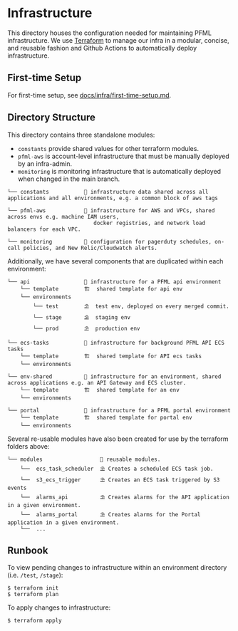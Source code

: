 # Infrastructure

This directory houses the configuration needed for maintaining PFML infrastructure.
We use [Terraform](https://terraform.io) to manage our infra in a modular, concise, and reusable fashion and Github Actions to automatically deploy infrastructure.

## First-time Setup

For first-time setup, see [docs/infra/first-time-setup.md](../docs/infra/1-first-time-setup.md).

## Directory Structure

This directory contains three standalone modules:

- `constants` provide shared values for other terraform modules.
- `pfml-aws` is account-level infrastructure that must be manually deployed by an infra-admin.
- `monitoring` is monitoring infrastructure that is automatically deployed when changed in the main branch.

```
└── constants           🏡 infrastructure data shared across all applications and all environments, e.g. a common block of aws tags

└── pfml-aws            🏡 infrastructure for AWS and VPCs, shared across envs e.g. machine IAM users,
                           docker registries, and network load balancers for each VPC.

└── monitoring          🏡 configuration for pagerduty schedules, on-call policies, and New Relic/Cloudwatch alerts.
```

Additionally, we have several components that are duplicated within each environment:

```
└── api                 🏡 infrastructure for a PFML api environment
    └── template        🏗  shared template for api env
    └── environments
        └── test        ⛱  test env, deployed on every merged commit.
        └── stage       ⛱  staging env
        └── prod        ⛱  production env

└── ecs-tasks           🏡 infrastructure for background PFML API ECS tasks
    └── template        🏗  shared template for API ecs tasks
    └── environments

└── env-shared          🏡 infrastructure for an environment, shared across applications e.g. an API Gateway and ECS cluster.
    └── template        🏗  shared template for an env
    └── environments

└── portal              🏡 infrastructure for a PFML portal environment
    └── template        🏗  shared template for portal env
    └── environments
```

Several re-usable modules have also been created for use by the terraform folders above:

```
└── modules                  🏡 reusable modules.
    └──  ecs_task_scheduler  ⛱ Creates a scheduled ECS task job.
    └──  s3_ecs_trigger      ⛱ Creates an ECS task triggered by S3 events
    └──  alarms_api          ⛱ Creates alarms for the API application in a given environment.
    └──  alarms_portal       ⛱ Creates alarms for the Portal application in a given environment.
    └──  ...
```

## Runbook

To view pending changes to infrastructure within an environment directory (i.e. `/test`, `/stage`):

```
$ terraform init
$ terraform plan
```

To apply changes to infrastructure:

```
$ terraform apply
```
